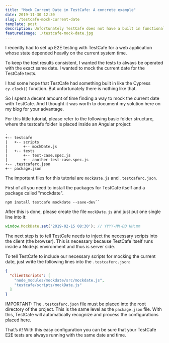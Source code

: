 ```yaml
---
title: "Mock Current Date in TestCafe: A concrete example"
date: 2019-11-30 12:30
slug: /testcafe-mock-current-date
template: post
description: Unfortunately TestCafe does not have a built in functionality to mock the current date. Read here how to achieve that anyway.
featuredImage: ./testcafe-mock-date.jpg
---
```


I recently had to set up E2E testing with TestCafe for a web application whose state depended heavily on the current system time.

To keep the test results consistent, I wanted the tests to always be operated with the exact same date. I wanted to mock the current date for the TestCafe tests.

I had some hope that TestCafe had something built in like the Cypress `cy.clock()` function. But unfortunately there is nothing like that.

So I spent a decent amount of time finding a way to mock the current date with TestCafe. And I thought it was worth to document my solution here on my blog for your advantage.

For this little tutorial, please refer to the following basic folder structure, where the testcafe folder is placed inside an Angular project:

```text
.
+-- testcafe
|   +-- scripts
|       +-- mockDate.js
|   +-- tests
|       +-- test-case.spec.js
|       +-- another-test-case.spec.js
+-- .testcaferc.json
+-- package.json
```

The important files for this tutorial are `mockDate.js` and `.testcaferc.json`.

First of all you need to install the packages for TestCafe itself and a package called "mockdate".

```text
npm install testcafe mockdate --save-dev``
```

After this is done, please create the file `mockDate.js` and just put one single line into it:

```js
window.MockDate.set('2019-02-15 08:30'); // YYYY-MM-DD HH:mm
```

The next step is to tell TestCafe needs to inject the necessary scripts into the client (the browser). This is necessary because TestCafe itself runs inside a Node.js environment and thus is server side.

To tell TestCafe to include our necessary scripts for mocking the current date, just write the following lines into the `.testcaferc.json`:

```json
{
  "clientScripts": [
    "node_modules/mockdate/src/mockdate.js",
    "testcafe/scripts/mockDate.js"
  ]
}
```

IMPORTANT: The `.testcaferc.json` file must be placed into the root directory of the project. This is the same level as the `package.json` file. With this, TestCafe will automatically recognize and process the configurations placed here.

That’s it! With this easy configuration you can be sure that your TestCafe E2E tests are always running with the same date and time.
